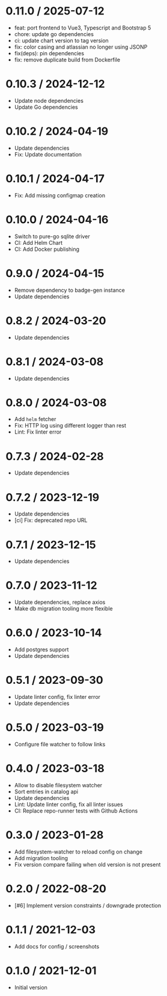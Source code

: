 # 0.11.0 / 2025-07-12

  * feat: port frontend to Vue3, Typescript and Bootstrap 5
  * chore: update go dependencies
  * ci: update chart version to tag version
  * fix: color casing and atlassian no longer using JSONP
  * fix(deps): pin dependencies
  * fix: remove duplicate build from Dockerfile

# 0.10.3 / 2024-12-12

  * Update node dependencies
  * Update Go dependencies

# 0.10.2 / 2024-04-19

  * Update dependencies
  * Fix: Update documentation

# 0.10.1 / 2024-04-17

  * Fix: Add missing configmap creation

# 0.10.0 / 2024-04-16

  * Switch to pure-go sqlite driver
  * CI: Add Helm Chart
  * CI: Add Docker publishing

# 0.9.0 / 2024-04-15

  * Remove dependency to badge-gen instance
  * Update dependencies

# 0.8.2 / 2024-03-20

  * Update dependencies

# 0.8.1 / 2024-03-08

  * Update dependencies

# 0.8.0 / 2024-03-08

  * Add `helm` fetcher
  * Fix: HTTP log using different logger than rest
  * Lint: Fix linter error

# 0.7.3 / 2024-02-28

  * Update dependencies

# 0.7.2 / 2023-12-19

  * Update dependencies
  * [ci] Fix: deprecated repo URL

# 0.7.1 / 2023-12-15

  * Update dependencies

# 0.7.0 / 2023-11-12

  * Update dependencies, replace axios
  * Make db migration tooling more flexible

# 0.6.0 / 2023-10-14

  * Add postgres support
  * Update dependencies

# 0.5.1 / 2023-09-30

  * Update linter config, fix linter error
  * Update dependencies

# 0.5.0 / 2023-03-19

  * Configure file watcher to follow links

# 0.4.0 / 2023-03-18

  * Allow to disable filesystem watcher
  * Sort entries in catalog api
  * Update dependencies
  * Lint: Update linter config, fix all linter issues
  * CI: Replace repo-runner tests with Github Actions

# 0.3.0 / 2023-01-28

  * Add filesystem-watcher to reload config on change
  * Add migration tooling
  * Fix version compare failing when old version is not present

# 0.2.0 / 2022-08-20

  * [#6] Implement version constraints / downgrade protection

# 0.1.1 / 2021-12-03

  * Add docs for config / screenshots

# 0.1.0 / 2021-12-01

  * Initial version
